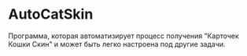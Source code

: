# AutoCatSkin
Программа, которая автоматизирует процесс получения "Карточек Кошки Скин" и может быть легко настроена под другие задачи.
